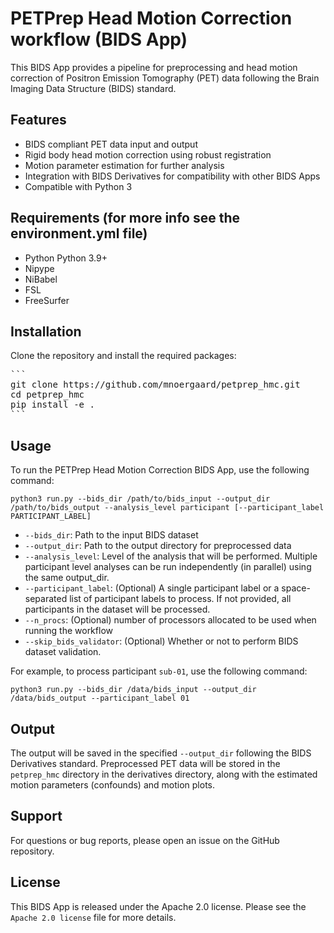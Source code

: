 # PETPrep Head Motion Correction workflow (BIDS App)
This BIDS App provides a pipeline for preprocessing and head motion correction of Positron Emission Tomography (PET) data following the Brain Imaging Data Structure (BIDS) standard.

## Features

- BIDS compliant PET data input and output
- Rigid body head motion correction using robust registration
- Motion parameter estimation for further analysis
- Integration with BIDS Derivatives for compatibility with other BIDS Apps
- Compatible with Python 3

## Requirements (for more info see the environment.yml file)

- Python Python 3.9+
- Nipype
- NiBabel
- FSL
- FreeSurfer

## Installation

Clone the repository and install the required packages:

<pre>
```
git clone https://github.com/mnoergaard/petprep_hmc.git
cd petprep_hmc
pip install -e .
```
</pre>

## Usage

To run the PETPrep Head Motion Correction BIDS App, use the following command:

`python3 run.py --bids_dir /path/to/bids_input --output_dir /path/to/bids_output --analysis_level participant [--participant_label PARTICIPANT_LABEL]`

- `--bids_dir`: Path to the input BIDS dataset
- `--output_dir`: Path to the output directory for preprocessed data
- `--analysis_level`: Level of the analysis that will be performed. Multiple participant level analyses can be run independently (in parallel) using the same output_dir.
- `--participant_label`: (Optional) A single participant label or a space-separated list of participant labels to process. If not provided, all participants in the dataset will be processed.
- `--n_procs`: (Optional) number of processors allocated to be used when running the workflow
- `--skip_bids_validator`: (Optional) Whether or not to perform BIDS dataset validation.

For example, to process participant `sub-01`, use the following command:

`python3 run.py --bids_dir /data/bids_input --output_dir /data/bids_output --participant_label 01`

## Output

The output will be saved in the specified `--output_dir` following the BIDS Derivatives standard. Preprocessed PET data will be stored in the `petprep_hmc` directory in the derivatives directory, along with the estimated motion parameters (confounds) and motion plots.

## Support

For questions or bug reports, please open an issue on the GitHub repository.

## License

This BIDS App is released under the Apache 2.0 license. Please see the `Apache 2.0 license` file for more details.
